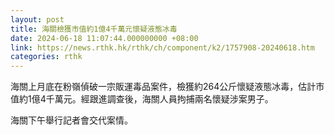 ```yaml
---
layout: post
title: 海關檢獲市值約1億4千萬元懷疑液態冰毒
date: 2024-06-18 11:07:44.000000000 +08:00
link: https://news.rthk.hk/rthk/ch/component/k2/1757908-20240618.htm
categories: rthk
---
```


海關上月底在粉嶺偵破一宗販運毒品案件，檢獲約264公斤懷疑液態冰毒，估計市值約1億4千萬元。經跟進調查後，海關人員拘捕兩名懷疑涉案男子。

海關下午舉行記者會交代案情。
